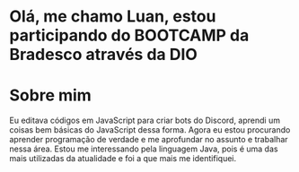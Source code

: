 # Olá, me chamo Luan, estou participando do BOOTCAMP da Bradesco através da DIO

<h1> Sobre mim </h1>
<p> Eu editava códigos em JavaScript para criar bots do Discord, aprendi um coisas bem básicas do JavaScript dessa forma. Agora eu estou procurando aprender programação de verdade e me aprofundar no assunto e trabalhar nessa área. Estou me interessando pela linguagem Java, pois é uma das mais utilizadas da atualidade e foi a que mais me identifiquei.